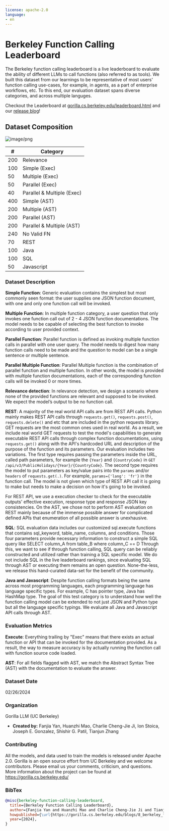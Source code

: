 ```yaml
---
license: apache-2.0
language:
- en
---
```

# Berkeley Function Calling Leaderboard 

<!-- Provide a quick summary of the dataset. -->

The Berkeley function calling leaderboard is a live leaderboard to evaluate the ability of different LLMs to call functions (also referred to as tools). 
We built this dataset from our learnings to be representative of most users' function calling use-cases, for example, in agents, as a part of enterprise workflows, etc. 
To this end, our evaluation dataset spans diverse categories, and across multiple languges. 

Checkout the Leaderboard at [gorilla.cs.berkeley.edu/leaderboard.html](https://gorilla.cs.berkeley.edu/leaderboard.html) 
and our [release blog](https://gorilla.cs.berkeley.edu/blogs/8_berkeley_function_leaderboard.html)!



## Dataset Composition


![image/png](https://cdn-uploads.huggingface.co/production/uploads/6471b9f6094820190c324eec/n_OdVmWCNOT4ythWcxEG0.png)

| # | Category |
|---|----------|
|200 |	Relevance|
|100 |	Simple (Exec)|
|50  |	Multiple (Exec)|
|50  |	Parallel (Exec)|
|40  |	Parallel & Multiple (Exec)|
|400 |	Simple (AST)|
|200 |	Multiple (AST)|
|200 |	Parallel (AST)|
|200 |	Parallel & Multiple (AST)|
|240 |	No Valid FN|
|70  |	REST|
|100 |	Java|
|100 |	SQL|
|50  |	Javascript|



### Dataset Description


**Simple Function**: Generic evaluation contains the simplest but most commonly seen format: the user supplies one JSON function document, with one and only one function call will be invoked. 

**Multiple Function**: In multiple function category, a user question that only invokes one function call out of 2 - 4 JSON function documentations. The model needs to be capable of selecting the best function to invoke according to user provided context.

**Parallel Function**: Parallel function is defined as invoking multiple function calls in parallel with one user query. The model needs to digest how many function calls need to be made and the question to model can be a single sentence or multiple sentence.

**Parallel Multiple Function**: Parallel Multiple function is the combination of parallel function and multiple function. In other words, the model is provided with multiple function documentations, each of the corresponding function calls will be invoked 0 or more times. 

**Relevance detection**: In relevance detection, we design a scenario where none of the provided functions are relevant and supposed to be invoked. We expect the model’s output to be no function call. 

**REST**: A majority of the real world API calls are from REST API calls. Python mainly makes REST API calls through `requests.get()`, `requests.post()`, `requests.delete()` and etc that are included in the python requests library. GET requests are the most common ones used in real world. As a result, we include real world GET requests to test the model's capabilities to generate executable REST API calls through complex function documentations, using `requests.get()` along with the API's hardcoded URL and description of the purpose of the function and its parameters. Our evaluation includes two variations. The first type requires passing the parameters inside the URL, called path parameters, for example the `{Year}` and `{CountryCode}` in `GET /api/v3/PublicHolidays/{Year}/{CountryCode}`. The second type requires the model to put parameters as key/value pairs into the `params` and/or `headers` of `requests.get(.)`. For example, `params={'lang': 'fr'}` in the function call. The model is not given which type of REST API call it is going to make but needs to make a decision on how
it's going to be invoked.  

For REST API, we use a execution checker to check for the executable outputs' effective execution, response type and response JSON key consistencies. On the AST, we chose not to perform AST evaluation on REST mainly because of the immense possible answer for complicated defined APIs that enumeration of all possible answer is unexhausive. 

**SQL**: SQL evaluation data includes our customized sql.execute functions that contains sql_keyword, table_name, columns, and conditions. Those four parameters provide necessary information to construct a simple SQL query like SELECT column_A from table_B where column_C == D Through this, we want to see if through function calling, SQL query can be reliably constructed and utilized rather than training a SQL specific model. 
We do not include SQL in the live leaderboard rankings, since evaluating SQL through AST or executing them remains an open question. None-the-less, we release this hand-curated data-set 
for the benefit of the community. 

**Java and Javascript**: Despite function calling formats being the same across most programming languages, each programming language has language specific types. For example, C has pointer type, Java has HashMap type. The goal of this test category is to understand how well the function calling model can be extended to not just JSON and Python type but all the language specific typings.
We evaluate all Java and Javascript API calls through AST. 

### Evaluation Metrics

**Execute**: Everything trailing by "Exec" means that there exists an actual function or API that can be invoked for the documentation provided. As a result, the way to measure accuracy is by actually running the function call with function source code loaded.

**AST**: For all fields flagged with AST, we match the Abstract Syntax Tree (AST) with the documentation to evaluate the answer. 




### Dataset Date

02/26/2024
 

### Organization

Gorilla LLM (UC Berkeley)

- **Created by:** Fanjia Yan, Huanzhi Mao, Charlie Cheng-Jie Ji, Ion Stoica, Joseph E. Gonzalez, Shishir G. Patil, Tianjun Zhang


### Contributing

All the models, and data used to train the models is released under Apache 2.0. 
Gorilla is an open source effort from UC Berkeley and we welcome contributors. 
Please email us your comments, criticism, and questions. 
More information about the project can be found at https://gorilla.cs.berkeley.edu/

### BibTex

```bibtex
@misc{berkeley-function-calling-leaderboard,
  title={Berkeley Function Calling Leaderboard},
  author={Fanjia Yan and Huanzhi Mao and Charlie Cheng-Jie Ji and Tianjun Zhang and Shishir G. Patil and Ion Stoica and Joseph E. Gonzalez},
  howpublished={\url{https://gorilla.cs.berkeley.edu/blogs/8_berkeley_function_calling_leaderboard.html}},
  year={2024},
}
```

